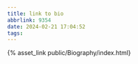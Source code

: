 ```yaml
---
title: link to bio
abbrlink: 9354
date: 2024-02-21 17:04:52
tags:
---
```


{% asset_link public/Biography/index.html}